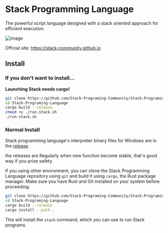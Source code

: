 # Stack Programming Language
The powerful script language designed with a stack oriented approach for efficient execution. 

![image](https://github.com/stack-community/stack-lang/assets/122075081/0f25934d-c7f1-4f30-b180-3389bbc2118a)

Official site: https://stack-community.github.io

## Install

### If you don't want to install...

**Launching Stack needs cargo!**

```bash
git clone https://github.com/Stack-Programing-Community/Stack-Programing-Language.git
cd Stack-Programing-Language
cargo build --release
chmod +x ./run.stack.sh
./run-stack.sh
```

### Normal Install

Stack programming language's interpreter binary files for Windows are in the [release](https://github.com/Stack-Programing-Community/Stack-Programing-Language/releases).

the releases are Regularly when new function become stable, that's good way if you prize safety.


If you using other environment, you can clone the Stack Programming Language repository using `git` and build it using `cargo`, the Rust package manager.
Make sure you have Rust and Git installed on your system before proceeding.

```bash
git clone https://github.com/Stack-Programing-Community/Stack-Programing-Language.git
cd Stack-Programing-Language
cargo build --release
cargo install --path .
```

This will install the `stack` command, which you can use to run Stack programs.
